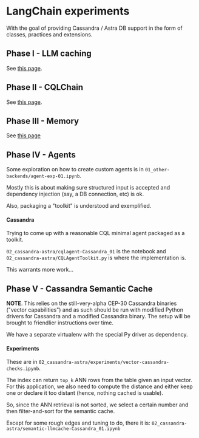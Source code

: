 # LangChain experiments

With the goal of providing Cassandra / Astra DB support in the form of
classes, practices and extensions.

## Phase I - LLM caching

See [this page](phase1_llmcaching.md).

## Phase II - CQLChain

See [this page](phase2_cqlchain.md).

## Phase III - Memory

See [this page](phase3_memory.md)

## Phase IV - Agents

Some exploration on how to create custom agents is in
`01_other-backends/agent-exp-01.ipynb`.

Mostly this is about making sure structured input is accepted
and dependency injection (say, a DB connection, etc) is ok.

Also, packaging a "toolkit" is understood and exemplified.

#### Cassandra

Trying to come up with a reasonable CQL minimal agent
packaged as a toolkit.

`02_cassandra-astra/cqlagent-Cassandra_01` is the notebook
and `02_cassandra-astra/CQLAgentToolkit.py` is where the implementation is.

This warrants more work...

## Phase V - Cassandra Semantic Cache

**NOTE**. This relies on the still-very-alpha CEP-30 Cassandra binaries ("vector capabilities")
and as such should be run with modified Python drivers for Cassandra and a modified Cassandra binary. The setup will be brought to friendlier instructions over time.

We have a separate virtualenv with the special Py driver as dependency.

#### Experiments

These are in `02_cassandra-astra/experiments/vector-cassandra-checks.ipynb`.

The index can return `top_k` ANN rows from the table given an input vector.
For this application, we also need to compute the distance and either keep one
or declare it too distant (hence, nothing cached is usable).

So, since the ANN retrieval is not sorted, we select a certain number and then filter-and-sort
for the semantic cache.

Except for some rough edges and tuning to do, there it is:
`02_cassandra-astra/semantic-llmcache-Cassandra_01.ipynb`
